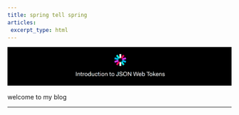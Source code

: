 ```yaml
---
title: spring tell spring
articles:
 excerpt_type: html
---
```


![](/assets/huangImg/jwt.png)

<!--more-->

welcome to my blog

---

